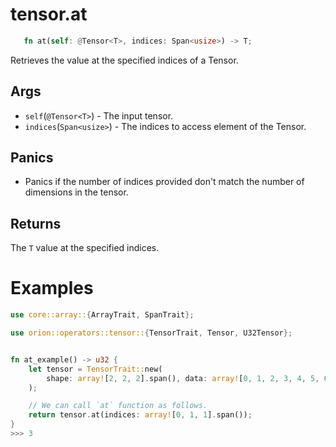# tensor.at

```rust 
   fn at(self: @Tensor<T>, indices: Span<usize>) -> T;
```

Retrieves the value at the specified indices of a Tensor.

## Args

* `self`(`@Tensor<T>`) - The input tensor.
* `indices`(`Span<usize>`) - The indices to access element of the Tensor.

## Panics

* Panics if the number of indices provided don't match the number of dimensions in the tensor.

## Returns

The `T` value at the specified indices.

# Examples

```rust
use core::array::{ArrayTrait, SpanTrait};

use orion::operators::tensor::{TensorTrait, Tensor, U32Tensor};


fn at_example() -> u32 {
    let tensor = TensorTrait::new(
        shape: array![2, 2, 2].span(), data: array![0, 1, 2, 3, 4, 5, 6, 7].span(),
    );

    // We can call `at` function as follows.
    return tensor.at(indices: array![0, 1, 1].span());
}
>>> 3
```
